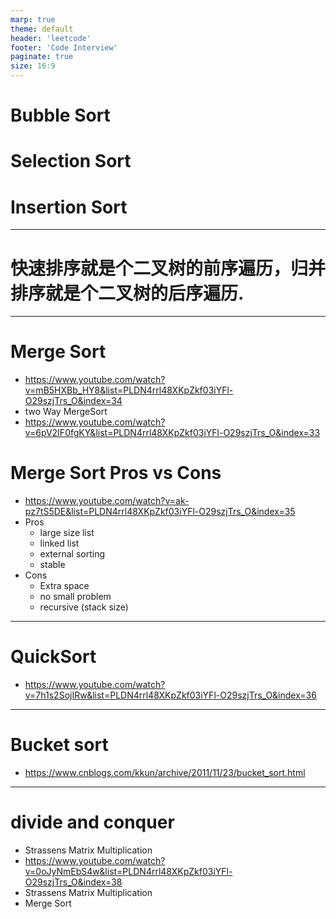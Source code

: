 ```yaml
---
marp: true
theme: default
header: 'leetcode'
footer: 'Code Interview'
paginate: true
size: 16:9
---
```


# Bubble Sort

# Selection Sort

# Insertion Sort

---
# 快速排序就是个二叉树的前序遍历，归并排序就是个二叉树的后序遍历.
---

# Merge Sort

- https://www.youtube.com/watch?v=mB5HXBb_HY8&list=PLDN4rrl48XKpZkf03iYFl-O29szjTrs_O&index=34
- two Way MergeSort
- https://www.youtube.com/watch?v=6pV2IF0fgKY&list=PLDN4rrl48XKpZkf03iYFl-O29szjTrs_O&index=33

# Merge Sort Pros vs Cons

- https://www.youtube.com/watch?v=ak-pz7tS5DE&list=PLDN4rrl48XKpZkf03iYFl-O29szjTrs_O&index=35
- Pros
  - large size list
  - linked list
  - external sorting
  - stable
- Cons
  - Extra space
  - no small problem
  - recursive (stack size)

---

# QuickSort

- https://www.youtube.com/watch?v=7h1s2SojIRw&list=PLDN4rrl48XKpZkf03iYFl-O29szjTrs_O&index=36

---

# Bucket sort
- https://www.cnblogs.com/kkun/archive/2011/11/23/bucket_sort.html
---

# divide and conquer

- Strassens Matrix Multiplication
- https://www.youtube.com/watch?v=0oJyNmEbS4w&list=PLDN4rrl48XKpZkf03iYFl-O29szjTrs_O&index=38
- Strassens Matrix Multiplication
- Merge Sort
